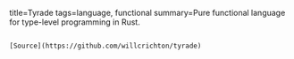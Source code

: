 title=Tyrade
tags=language, functional
summary=Pure functional language for type-level programming in Rust.
~~~~~~

[Source](https://github.com/willcrichton/tyrade)
